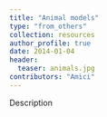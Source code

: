 ```yaml
---
title: "Animal models"
type: "from_others"
collection: resources
author_profile: true
date: 2014-01-04
header:
  teaser: animals.jpg
contributors: "Amici"
---
```

<p align= "justify">

Description
